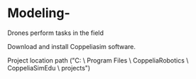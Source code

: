 # Modeling-
Drones perform tasks in the field

Download and install Coppeliasim software.

Project location path ("C: \ Program Files \ CoppeliaRobotics \ CoppeliaSimEdu \ projects")

